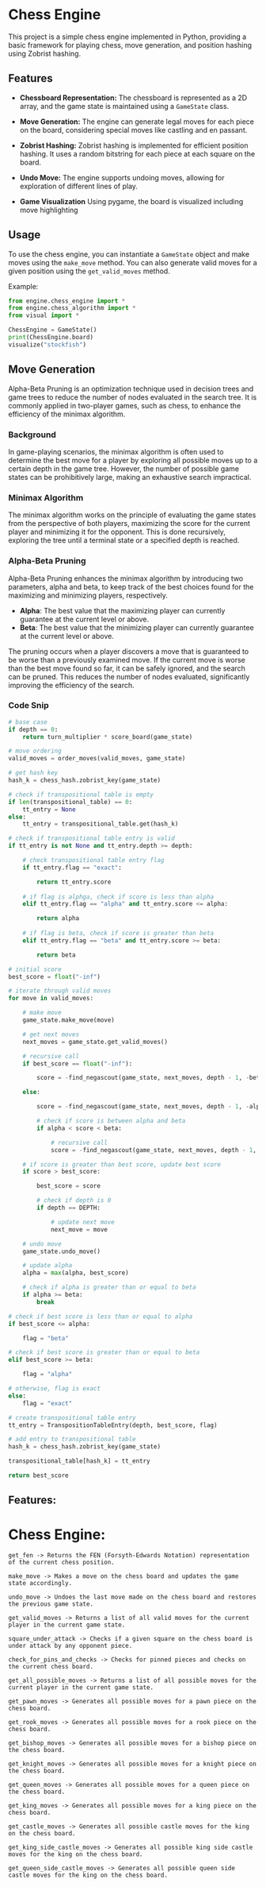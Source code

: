 # Chess Engine

This project is a simple chess engine implemented in Python, providing a basic framework for playing chess, move generation, and position hashing using Zobrist hashing.

## Features

- **Chessboard Representation:** The chessboard is represented as a 2D array, and the game state is maintained using a `GameState` class.

- **Move Generation:** The engine can generate legal moves for each piece on the board, considering special moves like castling and en passant.

- **Zobrist Hashing:** Zobrist hashing is implemented for efficient position hashing. It uses a random bitstring for each piece at each square on the board.

- **Undo Move:** The engine supports undoing moves, allowing for exploration of different lines of play.

- **Game Visualization** Using pygame, the board is visualized including move highlighting

## Usage

To use the chess engine, you can instantiate a `GameState` object and make moves using the `make_move` method. You can also generate valid moves for a given position using the `get_valid_moves` method.

Example:

```python
from engine.chess_engine import *
from engine.chess_algorithm import *
from visual import *

ChessEngine = GameState()
print(ChessEngine.board)
visualize("stockfish")
```

## Move Generation

Alpha-Beta Pruning is an optimization technique used in decision trees and game trees to reduce the number of nodes evaluated in the search tree. It is commonly applied in two-player games, such as chess, to enhance the efficiency of the minimax algorithm.

### Background

In game-playing scenarios, the minimax algorithm is often used to determine the best move for a player by exploring all possible moves up to a certain depth in the game tree. However, the number of possible game states can be prohibitively large, making an exhaustive search impractical.

### Minimax Algorithm

The minimax algorithm works on the principle of evaluating the game states from the perspective of both players, maximizing the score for the current player and minimizing it for the opponent. This is done recursively, exploring the tree until a terminal state or a specified depth is reached.

### Alpha-Beta Pruning

Alpha-Beta Pruning enhances the minimax algorithm by introducing two parameters, alpha and beta, to keep track of the best choices found for the maximizing and minimizing players, respectively.

- **Alpha**: The best value that the maximizing player can currently guarantee at the current level or above.
- **Beta**: The best value that the minimizing player can currently guarantee at the current level or above.

The pruning occurs when a player discovers a move that is guaranteed to be worse than a previously examined move. If the current move is worse than the best move found so far, it can be safely ignored, and the search can be pruned. This reduces the number of nodes evaluated, significantly improving the efficiency of the search.

### Code Snip

```python
# base case
if depth == 0:
    return turn_multiplier * score_board(game_state)

# move ordering
valid_moves = order_moves(valid_moves, game_state)

# get hash key
hash_k = chess_hash.zobrist_key(game_state)

# check if transpositional table is empty
if len(transpositional_table) == 0:
    tt_entry = None
else:
    tt_entry = transpositional_table.get(hash_k)

# check if transpositional table entry is valid
if tt_entry is not None and tt_entry.depth >= depth:

    # check transpositional table entry flag
    if tt_entry.flag == "exact":

        return tt_entry.score
    
    # if flag is alphga, check if score is less than alpha
    elif tt_entry.flag == "alpha" and tt_entry.score <= alpha:

        return alpha
    
    # if flag is beta, check if score is greater than beta
    elif tt_entry.flag == "beta" and tt_entry.score >= beta:

        return beta

# initial score
best_score = float("-inf")

# iterate through valid moves
for move in valid_moves:

    # make move
    game_state.make_move(move)

    # get next moves
    next_moves = game_state.get_valid_moves()

    # recursive call
    if best_score == float("-inf"):

        score = -find_negascout(game_state, next_moves, depth - 1, -beta, -alpha, -turn_multiplier)

    else:

        score = -find_negascout(game_state, next_moves, depth - 1, -alpha - 1, -alpha, -turn_multiplier)

        # check if score is between alpha and beta
        if alpha < score < beta:

            # recursive call
            score = -find_negascout(game_state, next_moves, depth - 1, -beta, -score, -turn_multiplier)

    # if score is greater than best score, update best score
    if score > best_score:

        best_score = score

        # check if depth is 0
        if depth == DEPTH:

            # update next move
            next_move = move

    # undo move
    game_state.undo_move()

    # update alpha
    alpha = max(alpha, best_score)

    # check if alpha is greater than or equal to beta
    if alpha >= beta:
        break

# check if best score is less than or equal to alpha
if best_score <= alpha:

    flag = "beta"

# check if best score is greater than or equal to beta
elif best_score >= beta:

    flag = "alpha"

# otherwise, flag is exact
else:
    flag = "exact"

# create transpositional table entry
tt_entry = TranspositionTableEntry(depth, best_score, flag)

# add entry to transpositional table
hash_k = chess_hash.zobrist_key(game_state)

transpositional_table[hash_k] = tt_entry

return best_score
```

## Features:

# Chess Engine:

```
get_fen -> Returns the FEN (Forsyth-Edwards Notation) representation of the current chess position.

make_move -> Makes a move on the chess board and updates the game state accordingly.

undo_move -> Undoes the last move made on the chess board and restores the previous game state.

get_valid_moves -> Returns a list of all valid moves for the current player in the current game state.

square_under_attack -> Checks if a given square on the chess board is under attack by any opponent piece.

check_for_pins_and_checks -> Checks for pinned pieces and checks on the current chess board.

get_all_possible_moves -> Returns a list of all possible moves for the current player in the current game state.

get_pawn_moves -> Generates all possible moves for a pawn piece on the chess board.

get_rook_moves -> Generates all possible moves for a rook piece on the chess board.

get_bishop_moves -> Generates all possible moves for a bishop piece on the chess board.

get_knight_moves -> Generates all possible moves for a knight piece on the chess board.

get_queen_moves -> Generates all possible moves for a queen piece on the chess board.

get_king_moves -> Generates all possible moves for a king piece on the chess board.

get_castle_moves -> Generates all possible castle moves for the king on the chess board.

get_king_side_castle_moves -> Generates all possible king side castle moves for the king on the chess board.

get_queen_side_castle_moves -> Generates all possible queen side castle moves for the king on the chess board.

```
